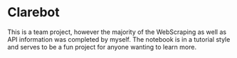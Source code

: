 # Clarebot
This is a team project, however the majority of the WebScraping as well as API information was completed by myself. The notebook is in a tutorial style and serves to be a fun project for anyone wanting to learn more.
